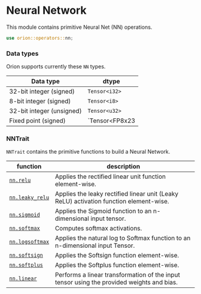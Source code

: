 # Neural Network

This module contains primitive Neural Net (NN) operations.

```rust
use orion::operators::nn;
```

### Data types

Orion supports currently these `NN` types.

| Data type                 | dtype          |
| ------------------------- | -------------- |
| 32-bit integer (signed)   | `Tensor<i32>`  |
| 8-bit integer (signed)    | `Tensor<i8>`   |
| 32-bit integer (unsigned) | `Tensor<u32>`  |
| Fixed point (signed)      | `Tensor<FP8x23 | FP16x16 | FP32x32 | FP64x64` |

### NN**Trait**

`NNTrait` contains the primitive functions to build a Neural Network.

| function                             | description                                                                               |
| ------------------------------------ | ----------------------------------------------------------------------------------------- |
| [`nn.relu`](nn.relu.md)              | Applies the rectified linear unit function element-wise.                                  |
| [`nn.leaky_relu`](nn.leaky\_relu.md) | Applies the leaky rectified linear unit (Leaky ReLU) activation function element-wise.    |
| [`nn.sigmoid`](nn.sigmoid.md)        | Applies the Sigmoid function to an n-dimensional input tensor.                            |
| [`nn.softmax`](nn.softmax.md)        | Computes softmax activations.                                                             |
| [`nn.logsoftmax`](nn.logsoftmax.md)  | Applies the natural log to Softmax function to an n-dimensional input Tensor.             |
| [`nn.softsign`](nn.softsign.md)      | Applies the Softsign function element-wise.                                               |
| [`nn.softplus`](nn.softplus.md)      | Applies the Softplus function element-wise.                                               |
| [`nn.linear`](nn.linear.md)          | Performs a linear transformation of the input tensor using the provided weights and bias. |

